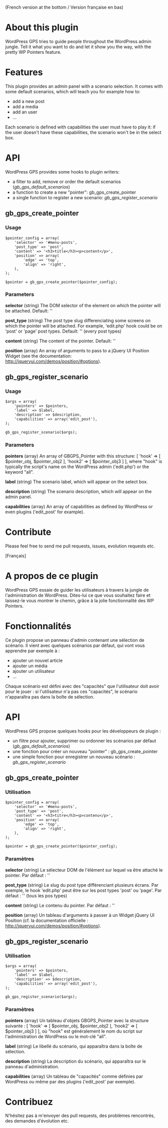 (French version at the bottom / Version française en bas)

# About this plugin
WordPress GPS tries to guide people throughout the WordPress admin jungle. Tell it what you want to do and let it show you the way, with the pretty WP Pointers feature.

# Features
This plugin provides an admin panel with a scenario selection. It comes with some default scenarios, which will teach you for example how to:

* add a new post
* add a media
* add an user
* ...

Each scenario is defined with capabilities the user must have to play it: if the user doesn't have these capabilities, the scenario won't be in the select box.

# API
WordPress GPS provides some hooks to plugin writers:

* a filter to add, remove or order the default scenarios (_gb\_gps\_default\_scenarios_)
* a function to create a new "pointer": gb\_gps\_create\_pointer
* a single function to register a new scenario: _gb\_gps\_register\_scenario_

## gb\_gps\_create\_pointer

### Usage

    $pointer_config = array(
        'selector' => '#menu-posts',
        'post_type' => 'post',
        'content' => '<h3>title</h3><p>content</p>',
        'position' => array(
            'edge' => 'top',
            'align' => 'right',
        ),
    );

    $pointer = gb_gps_create_pointer($pointer_config);

### Parameters

**selector**
    (string) The DOM selector of the element on which the pointer will be attached.
      Default: ''

**post_type**
    (string) The post type slug differenciating some screens on which the pointer will be attached. For example, 'edit.php' hook could be on 'post' or 'page' post types.
      Default: '' (every post types)

**content**
    (string) The content of the pointer.
      Default: ''

**position**
    (array) An array of arguments to pass to a jQuery UI Position Widget (see the documentation: http://jqueryui.com/demos/position/#options).

## gb\_gps\_register\_scenario

### Usage

    $args = array(
        'pointers' => $pointers,
        'label' => $label,
        'description' => $description,
        'capabilities' => array('edit_post'),
    );

    gb_gps_register_scenario($args);

### Parameters

**pointers**
    (array) An array of GBGPS\_Pointer with this structure: [ 'hook' => [ $pointer\_obj, $pointer\_obj2 ], 'hook2' => [ $pointer\_obj3 ] ], where "hook" is typically the script's name on the WordPress admin ('edit.php') or the keyword "all".

**label**
    (string) The scenario label, which will appear on the select box.

**description**
    (string) The scenario description, which will appear on the admin panel.

**capabilities**
    (array) An array of capabilities as defined by WordPress or even plugins ('edit_post' for example).


# Contribute
Please feel free to send me pull requests, issues, evolution requests etc.

[Français]

# A propos de ce plugin
WordPress GPS essaie de guider les utilisateurs à travers la jungle de l'administration de WordPress. Dites-lui ce que vous souhaitez faire et laissez-le vous montrer le chemin, grâce à la jolie fonctionnalité des WP Pointers.

# Fonctionnalités
Ce plugin propose un panneau d'admin contenant une sélection de scénario. Il vient avec quelques scénarios par défaut, qui vont vous apprendre par exemple à :

* ajouter un nouvel article
* ajouter un média
* ajouter un utilisateur
* ...

Chaque scénario est défini avec des "capacités" que l'utilisateur doit avoir pour le jouer : si l'utilisateur n'a pas ces "capacités", le scénario n'apparaîtra pas dans la boîte de sélection.

# API
WordPress GPS propose quelques hooks pour les développeurs de plugin :

* un filtre pour ajouter, supprimer ou ordonner les scénarios par défaut (_gb\_gps\_default\_scenarios_)
* une fonction pour créer un nouveau "pointer" : gb\_gps\_create\_pointer
* une simple fonction pour enregistrer un nouveau scénario : _gb\_gps\_register\_scenario_

## gb\_gps\_create\_pointer

### Utilisation

    $pointer_config = array(
        'selector' => '#menu-posts',
        'post_type' => 'post',
        'content' => '<h3>titre</h3><p>contenu</p>',
        'position' => array(
            'edge' => 'top',
            'align' => 'right',
        ),
    );

    $pointer = gb_gps_create_pointer($pointer_config);

### Paramètres

**selector**
    (string) Le sélecteur DOM de l'élément sur lequel va être attaché le pointer.
      Par défaut : ''

**post_type**
    (string) Le slug du post type différenciant plusieurs écrans. Par exemple, le hook 'edit.php' peut être sur les post types 'post' ou 'page'.
      Par défaut : '' (tous les pos types)

**content**
    (string) Le contenu du pointer.
      Par défaut : ''

**position**
    (array) Un tableau d'arguments à passer à un Widget jQuery UI Position (cf. la documentation officielle : http://jqueryui.com/demos/position/#options).

## gb\_gps\_register\_scenario

### Utilisation

    $args = array(
        'pointers' => $pointers,
        'label' => $label,
        'description' => $description,
        'capabilities' => array('edit_post'),
    );

    gb_gps_register_scenario($args);

### Paramètres

**pointers**
    (array) Un tableau d'objets GBGPS\_Pointer avec la structure suivante : [ 'hook' => [ $pointer\_obj, $pointer\_obj2 ], 'hook2' => [ $pointer\_obj3 ] ], où "hook" est généralement le nom du script sur l'administration de WordPress ou le mot-clé "all".

**label**
    (string) Le libellé du scénario, qui apparaîtra dans la boîte de sélection.

**description**
    (string) La description du scénario, qui apparaîtra sur le panneau d'administration.

**capabilities**
    (array) Un tableau de "capacités" comme définies par WordPress ou même par des plugins ('edit_post' par exemple).

# Contribuez
N'hésitez pas à m'envoyer des pull requests, des problèmes rencontrés, des demandes d'évolution etc.